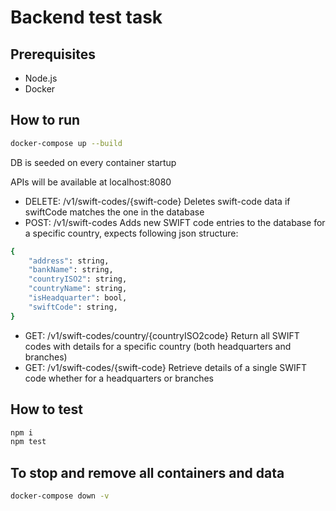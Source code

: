 # Backend test task

## Prerequisites
- Node.js
- Docker

## How to run
```bash
docker-compose up --build
```
DB is seeded on every container startup

APIs will be available at localhost:8080
- DELETE:  /v1/swift-codes/{swift-code} Deletes swift-code data if swiftCode matches the one in the database
- POST:  /v1/swift-codes Adds new SWIFT code entries to the database for a specific country, expects following json structure:
```bash
{
    "address": string,
    "bankName": string,
    "countryISO2": string,
    "countryName": string,
    "isHeadquarter": bool,
    "swiftCode": string,
}

```
- GET:  /v1/swift-codes/country/{countryISO2code} Return all SWIFT codes with details for a specific country (both headquarters and branches)
- GET:  /v1/swift-codes/{swift-code} Retrieve details of a single SWIFT code whether for a headquarters or branches
## How to test
```bash
npm i
npm test
```

## To stop and remove all containers and data
```bash
docker-compose down -v
```
